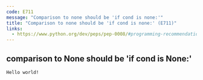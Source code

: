 ```yaml
---
code: E711
message: "Comparison to none should be 'if cond is none:'"
title: "Comparison to none should be 'if cond is none:' (E711)"
links:
  - https://www.python.org/dev/peps/pep-0008/#programming-recommendations
---
```


## comparison to None should be 'if cond is None:'

```
Hello world!
```
